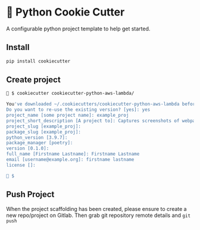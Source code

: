 # 🍪 Python Cookie Cutter

A configurable python project template to help get started. 

## Install

```bash
pip install cookiecutter
```

## Create project

```bash
🍪 $ cookiecutter cookiecutter-python-aws-lambda/

You've downloaded ~/.cookiecutters/cookiecutter-python-aws-lambda before. Is it okay to delete and re-download it? [yes]: no
Do you want to re-use the existing version? [yes]: yes
project_name [some project name]: example_proj
project_short_description [A project to]: Captures screenshots of webpages
project_slug [example_proj]:
package_slug [example_proj]:
python_version [3.9.7]:
package_manager [poetry]:
version [0.1.0]:
full_name [Firstname Lastname]: Firstname Lastname
email [username@example.org]: firstname lastname
license []:

🍪 $
```

## Push Project

When the project scaffolding has been created, please ensure to create a new repo/project on Gitlab. Then grab git repository remote details and `git push`
